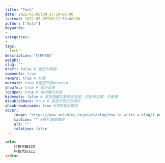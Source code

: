 ```yaml
---
title: "Tech"
date: 2022-05-05T00:17:58+08:00
lastmod: 2022-05-05T00:17:58+08:00
author: ["Sulv"]
keywords: 
- 
categories: 
- 
tags: 
- tech
description: "科技代码"
weight:
slug: ""
draft: false # 是否为草稿
comments: true
reward: true # 打赏
mermaid: true #是否开启mermaid
showToc: true # 显示目录
TocOpen: true # 自动展开目录
hidemeta: false # 是否隐藏文章的元信息，如发布日期、作者等
disableShare: true # 底部不显示分享栏
showbreadcrumbs: true #顶部显示路径
cover:
    image: "https://www.sulvblog.cn/posts/blog/how_to_write_a_blog/1.png" #图片路径例如：posts/tech/123/123.png
    caption: "" #图片底部描述
    alt: ""
    relative: false
---
```

```html
<div>
    科技代码222
    科技代码111
</div>
```
